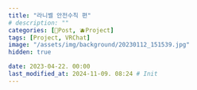 ```yaml
---
title: "라니벨 안전수칙 편"
# description: ""
categories: [📀Post, 🫐Project]
tags: [Project, VRChat]
image: "/assets/img/background/20230112_151539.jpg"
hidden: true

date: 2023-04-22. 00:00
last_modified_at: 2024-11-09. 08:24 # Init
---
```

